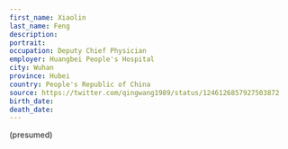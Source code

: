 ```yaml
---
first_name: Xiaolin
last_name: Feng
description: 
portrait: 
occupation: Deputy Chief Physician
employer: Huangbei People's Hospital
city: Wuhan
province: Hubei
country: People's Republic of China
source: https://twitter.com/qingwang1989/status/1246126857927503872
birth_date: 
death_date: 
---
```


(presumed)